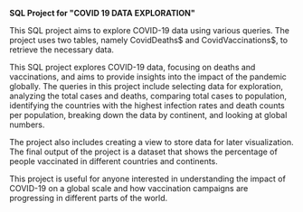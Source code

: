 **SQL Project for "COVID 19 DATA EXPLORATION"**

This SQL project aims to explore COVID-19 data using various queries. 
The project uses two tables, namely CovidDeaths$ and CovidVaccinations$, to retrieve the necessary data.

This SQL project explores COVID-19 data, focusing on deaths and vaccinations, and aims to provide insights into the impact of the pandemic globally.
The queries in this project include selecting data for exploration, analyzing the total cases and deaths, comparing total cases to population, 
identifying the countries with the highest infection rates and death counts per population, breaking down the data by continent, 
and looking at global numbers.

The project also includes creating a view to store data for later visualization. The final output of the project is a dataset that shows the 
percentage of people vaccinated in different countries and continents.

This project is useful for anyone interested in understanding the impact of COVID-19 on a global scale and how vaccination 
campaigns are progressing in different parts of the world.
